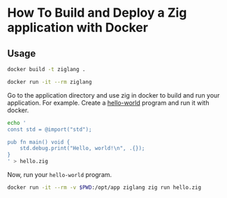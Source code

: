 # How To Build and Deploy a Zig application with Docker

## Usage

```bash
docker build -t ziglang .
```

```bash
docker run -it --rm ziglang
```

Go to the application directory and use zig in docker to build and run your application. For example. Create a [hello-world](https://ziglang.org/documentation/master/#Hello-World) program and run it with docker.
```bash
echo '
const std = @import("std");

pub fn main() void {
    std.debug.print("Hello, world!\n", .{});
}
' > hello.zig
```
Now, run your `hello-world` program.
```bash
docker run -it --rm -v $PWD:/opt/app ziglang zig run hello.zig
```